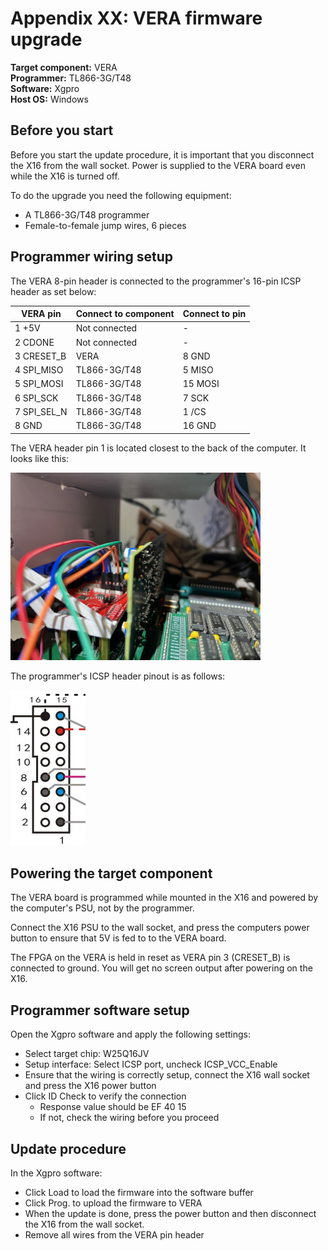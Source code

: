 # Appendix XX: VERA firmware upgrade

**Target component:** VERA  
**Programmer:** TL866-3G/T48  
**Software:** Xgpro  
**Host OS:** Windows  


## Before you start

Before you start the update procedure, it is important that
you disconnect the X16 from the wall socket. Power is supplied to the
VERA board even while the X16 is turned off.

To do the upgrade you need the following equipment:
- A TL866-3G/T48 programmer
- Female-to-female jump wires, 6 pieces


## Programmer wiring setup

The VERA 8-pin header is connected to the programmer's
16-pin ICSP header as set below:

| VERA pin    | Connect to component | Connect to pin |
|-------------|----------------------|----------------|
| 1 +5V       | Not connected        | -              |
| 2 CDONE     | Not connected        | -              |
| 3 CRESET_B  | VERA                 | 8 GND          |
| 4 SPI_MISO  | TL866-3G/T48         | 5 MISO         |
| 5 SPI_MOSI  | TL866-3G/T48         | 15 MOSI        |
| 6 SPI_SCK   | TL866-3G/T48         | 7 SCK          |
| 7 SPI_SEL_N | TL866-3G/T48         | 1 /CS          |
| 8 GND       | TL866-3G/T48         | 16 GND         |

The VERA header pin 1 is located closest to the back of the computer. It looks like this:

<img src="vera-pinout.jpg" width="400" />

The programmer's ICSP header pinout is as follows:

![TL866-3G/T48 ICSP header pinout](tl866-3g-icsp-pinout.png)


## Powering the target component

The VERA board is programmed while mounted in the X16 and powered
by the computer's PSU, not by the programmer.

Connect the X16 PSU to the wall socket, and press the
computers power button to ensure that 5V is fed to
to the VERA board.

The FPGA on the VERA is held in reset as VERA pin 3 (CRESET_B)
is connected to ground. You will get no screen output
after powering on the X16.


## Programmer software setup

Open the Xgpro software and apply the following settings:

- Select target chip: W25Q16JV
- Setup interface: Select ICSP port, uncheck ICSP_VCC_Enable
- Ensure that the wiring is correctly setup, connect the X16 wall socket and press the X16 power button
- Click ID Check to verify the connection
    - Response value should be EF 40 15
    - If not, check the wiring before you proceed


## Update procedure

In the Xgpro software:
- Click Load to load the firmware into the software buffer
- Click Prog. to upload the firmware to VERA
- When the update is done, press the power button and then disconnect the X16 from the wall socket. 
- Remove all wires from the VERA pin header